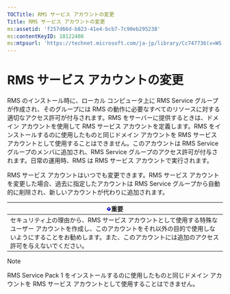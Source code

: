 ```yaml
---
TOCTitle: RMS サービス アカウントの変更
Title: RMS サービス アカウントの変更
ms:assetid: 'f257d66d-b823-41e4-bcb7-7c90eb295238'
ms:contentKeyID: 18122408
ms:mtpsurl: 'https://technet.microsoft.com/ja-jp/library/Cc747736(v=WS.10)'
---
```


RMS サービス アカウントの変更
=============================

RMS のインストール時に、ローカル コンピュータ上に RMS Service グループが作成され、そのグループには RMS の動作に必要なすべてのリソースに対する適切なアクセス許可が付与されます。RMS をサーバーに提供するときは、ドメイン アカウントを使用して RMS サービス アカウントを定義します。RMS をインストールするのに使用したものと同じドメイン アカウントを RMS サービス アカウントとして使用することはできません。このアカウントは RMS Service グループのメンバに追加され、RMS Service グループのアクセス許可が付与されます。日常の運用時、RMS は RMS サービス アカウントで実行されます。

RMS サービス アカウントはいつでも変更できます。RMS サービス アカウントを変更した場合、過去に指定したアカウントは RMS Service グループから自動的に削除され、新しいアカウントが代わりに追加されます。

| ![](images/Cc747736.Important(WS.10).gif)重要                                                                                                                                                                 |
|--------------------------------------------------------------------------------------------------------------------------------------------------------------------------------------------------------------------------------------------|
| セキュリティ上の理由から、RMS サービス アカウントとして使用する特殊なユーザー アカウントを作成し、このアカウントをそれ以外の目的で使用しないようにすることをお勧めします。また、このアカウントには追加のアクセス許可を与えないでください。 |

> [!NOTE]
> RMS Service Pack 1 をインストールするのに使用したものと同じドメイン アカウントを RMS サービス アカウントとして使用することはできません。 
